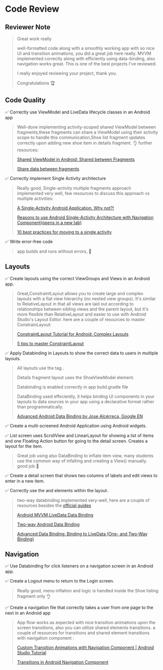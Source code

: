 # Code Review 

## Reviewer Note 
> Great work really
>
> well-formatted code along with a smoothly working app with so nice UI and transition animations, you did a great job here really. MVVM implemented correctly along with efficiently using data-binding, also navigation works great. This is one of the best projects I've reviewed.
>
> I really enjoyed reviewing your project, thank you.
>
> Congratulations 🏆


## Code Quality 
✅ Correctly use ViewModel and LiveData lifecycle classes in an Android app
> Well-done implementing activity-scoped shared ViewModel between fragments,these fragments can share a ViewModel using their activity scope to handle this communication,Shoe list fragment updates correctly upon adding new shoe item in details fragment. 👌 further resources:
> 
> [Shared ViewModel in Android: Shared between Fragments](https://blog.mindorks.com/shared-viewmodel-in-android-shared-between-fragments/)
> 
> [Share data between fragments](https://developer.android.com/topic/libraries/architecture/viewmodel#sharing)

✅ Correctly implement Single Activity architecture
> Really good, Single-activity multiple fragments approach implemented very well, few resources to discuss this approach vs multiple activities:
> 
> [A Single-Activity Android Application. Why not?!](https://medium.com/rosberryapps/a-single-activity-android-application-why-not-fa2a5458a099)
> 
> [Reasons to use Android Single-Activity Architecture with Navigation Component(opens in a new tab)](https://oozou.com/blog/reasons-to-use-android-single-activity-architecture-with-navigation-component-36)
> 
> [10 best practices for moving to a single activity](https://www.youtube.com/watch?v=9O1D_Ytk0xg&ab_channel=AndroidDevelopers)

✅ Write error-free code
> app builds and runs without errors, 👏

## Layouts 
✅ Create layouts using the correct ViewGroups and Views in an Android app.
> Great,ConstraintLayout allows you to create large and complex layouts with a flat view hierarchy (no nested view groups). It's similar to RelativeLayout in that all views are laid out according to relationships between sibling views and the parent layout, but it's more flexible than RelativeLayout and easier to use with Android Studio's Layout Editor. here are a couple of resources to master ConstrainLayout:
>
> [ConstraintLayout Tutorial for Android: Complex Layouts](https://www.kodeco.com/9475-constraintlayout-tutorial-for-android-complex-layouts)
>
> [5 tips to master ConstraintLayout](https://www.youtube.com/watch?v=hqEfshM5Vfw&ab_channel=AndroidDevelopers)

✅ Apply Databinding in Layouts to show the correct data to users in multiple layouts.
> All layouts use the <layout> tag..
>
> Details fragment layout uses the ShoeViewModel <data> element.
>
> Databinding is enabled correctly in app build.gradle file
>
> DataBinding used effeciently, it helps binding UI components in your layouts to data sources in your app using a declarative format rather than programmatically.
>
> [Advanced Android Data Binding by Jose Alcérreca, Google EN](https://www.youtube.com/watch?v=bhZ3riUdkIA&ab_channel=AndroidMakers)

✅ Create a multi-screened Android Application using Android widgets.

✅ List screen uses ScrollView and LinearLayout for showing a list of items and one Floating Action button for going to the detail screen. Creates a layout for the item.
> Great job using also DataBinding to inflate item view, many students use the common way of infalting and creating a View() manually. good job 👏

✅ Create a detail screen that shows two columns of labels and edit views to enter in a new item.

✅ Correctly use the and elements within the layout.
> two-way databinding implemented very-well, here are a couple of resources besides the [official guides](https://developer.android.com/topic/libraries/data-binding/two-way)
> 
> [Android MVVM LiveData Data Binding](https://www.digitalocean.com/community/tutorials/android-mvvm-livedata-data-binding)
>
> [Two-way Android Data Binding](https://medium.com/@fabioCollini/android-data-binding-f9f9d3afc761)
> 
> [Advanced Data Binding: Binding to LiveData (One- and Two-Way Binding)](https://proandroiddev.com/advanced-data-binding-binding-to-livedata-one-and-two-way-binding-dae1cd68530f)

## Navigation 
✅ Use Databinding for click listeners on a navigation screen in an Android app.

✅ Create a Logout menu to return to the Login screen.
> Really good, menu inflation and logic is handled inside the Shoe listing fragment only 👌

✅ Create a navigation file that correctly takes a user from one page to the next in an Android app
> App flow works as expected with nice transition animations upon the screen transitions, also you can utilize shared elements transitions. a couple of resources for transitions and shared element transitions with navigation component :
>
> [Custom Transition Animations with Navigation Component | Android Studio Tutorial](https://www.youtube.com/watch?v=lejBUeOSnf8&ab_channel=Stevdza-San)
>
> [Transitions in Android Navigation Component](https://medium.com/@sergiobelda/shared-elements-in-android-navigation-architecture-component-bc5e7922ecdf)
